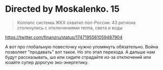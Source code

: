 # Directed by Moskalenko. 15

>Коллапс системы ЖКХ охватил пол-России: 43 региона столкнулись
с отключениями тепла, света и воды

https://twitter.com/finanzru/status/1747195561059487904

А вот про глобальную повесточку нужно упомянуть обязательно.
Война позволяет "продавать" вот такое. Но это этап перехода.
А дальше нам будут рассказывать, шо или сидите страдайте
из-за отключений или юзайте супер дорогую эко-энергетику.

